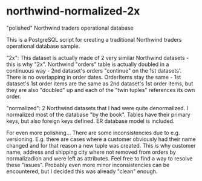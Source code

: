 # northwind-normalized-2x
"polished" Northwind traders operational database

This is a PostgreSQL script for creating a traditional Northwind traders operational database sample.

"2x":
This dataset is actually made of 2 very similar Northwind datasets - this is why "2x". Northwind "orders" table is actually doubled in a continuous way - 2nd dataset's orders "continue" on the 1st datasets'. There is no overlapping in order dates. OrderItems stay the same - 1st dataset's 1st order items are the same as 2nd dataset's 1st order items, but they are also "doubled" up and each of the "twin tuples" references its own order.

"normalized":
2 Northwind datasets that I had were quite denormalized. I normalized most of the database "by the book". Tables have their primary keys, but also foreign keys defined. ER database model is included.

For even more polishing...
There are some inconsistencies due to e.g. versioning. E.g. there are cases where a customer obviously had their name changed and for that reason a new tuple was created. This is why customer name, address and shipping city where not removed from orders by normalizadion and were left as attributes. Feel free to find a way to resolve these "issues". 
Probably even more minor inconsistencies can be encountered, but I decided this was already "clean" enough.
